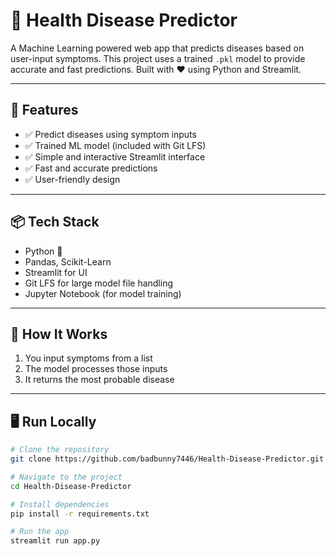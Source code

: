 # 🧠 Health Disease Predictor

A Machine Learning powered web app that predicts diseases based on user-input symptoms. This project uses a trained `.pkl` model to provide accurate and fast predictions. Built with ❤️ using Python and Streamlit.

---

## 🚀 Features

- ✅ Predict diseases using symptom inputs
- ✅ Trained ML model (included with Git LFS)
- ✅ Simple and interactive Streamlit interface
- ✅ Fast and accurate predictions
- ✅ User-friendly design

---

## 📦 Tech Stack

- Python 🐍
- Pandas, Scikit-Learn
- Streamlit for UI
- Git LFS for large model file handling
- Jupyter Notebook (for model training)

---

## 🧠 How It Works

1. You input symptoms from a list
2. The model processes those inputs
3. It returns the most probable disease

---

## 🖥 Run Locally

```bash
# Clone the repository
git clone https://github.com/badbunny7446/Health-Disease-Predictor.git

# Navigate to the project
cd Health-Disease-Predictor

# Install dependencies
pip install -r requirements.txt

# Run the app
streamlit run app.py
